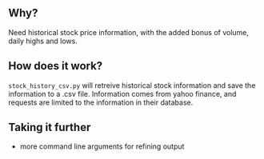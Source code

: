 ## Why?

Need historical stock price information, with the added bonus of volume, daily highs and lows.

## How does it work?

```stock_history_csv.py``` will retreive historical stock information and save the information to a .csv file.  Information comes from yahoo finance, and requests are limited to the information in their database.

## Taking it further

-  more command line arguments for refining output
